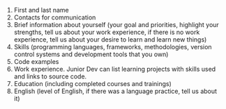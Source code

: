 1. First and last name
2. Contacts for communication
3. Brief information about yourself (your goal and priorities, highlight your strengths, tell us about your work experience, if there is no work experience, tell us about your desire to learn and learn new things)
4. Skills (programming languages, frameworks, methodologies, version control systems and development tools that you own)
5. Code examples
6. Work experience. Junior Dev can list learning projects with skills used and links to source code.
7. Education (including completed courses and trainings)
8. English (level of English, if there was a language practice, tell us about it)